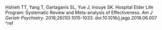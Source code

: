 Hshieh TT, Yang T, Gartaganis SL, Yue J, Inouye SK. Hospital Elder Life Program: Systematic Review and Meta-analysis of Effectiveness. _Am J Geriatr Psychiatry_. 2018;26(10):1015-1033. doi:10.1016/j.jagp.2018.06.007 ^ref